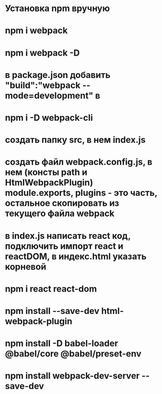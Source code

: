 # Установка npm вручную
# npm i webpack
# npm i webpack -D
# в package.json добавить "build":"webpack --mode=development" в <scripts>
# npm i -D webpack-cli
# создать папку src, в нем index.js
# создать файл webpack.config.js, в нем (консты path и HtmlWebpackPlugin) module.exports, plugins - это часть, остальное скопировать из текущего файла webpack
# в index.js написать react код, подключить импорт react и reactDOM, в индекс.html указать корневой <div>
# npm i react react-dom
# npm install --save-dev html-webpack-plugin
# npm install -D babel-loader @babel/core @babel/preset-env
# npm install webpack-dev-server --save-dev
# 
# 
# 
# 
# 
# 
# 
# 
# 
# 